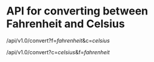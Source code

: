 <h1>API for converting between Fahrenheit and Celsius</h1>
<p>/api/v1.0/convert?f=<i>fahrenheit</i>&c=<i>celsius</i></p>
<p>/api/v1.0/convert?c=<i>celsius</i>&f=<i>fahrenheit</i></p>

